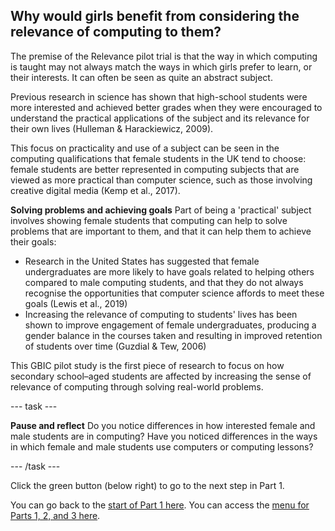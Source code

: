 ## Why would girls benefit from considering the relevance of computing to them?

The premise of the Relevance pilot trial is that the way in which computing is taught may not always match the ways in which girls prefer to learn, or their interests. It can often be seen as quite an abstract subject.

Previous research in science has shown that high-school students were more interested and achieved better grades when they were encouraged to understand the practical applications of the subject and its relevance for their own lives (Hulleman & Harackiewicz, 2009).

This focus on practicality and use of a subject can be seen in the computing qualifications that female students in the UK tend to choose: female students are better represented in computing subjects that are viewed as more practical than computer science, such as those involving creative digital media (Kemp et al., 2017).

**Solving problems and achieving goals**
Part of being a 'practical' subject involves showing female students that computing can help to solve problems that are important to them, and that it can help them to achieve their goals:
+ Research in the United States has suggested that female undergraduates are more likely to have goals related to helping others compared to male computing students, and that they do not always recognise the opportunities that computer science affords to meet these goals (Lewis et al., 2019)
+ Increasing the relevance of computing to students' lives has been shown to improve engagement of female undergraduates, producing a gender balance in the courses taken and resulting in improved retention of students over time (Guzdial & Tew, 2006)

This GBIC pilot study is the first piece of research to focus on how secondary school–aged students are affected by increasing the sense of relevance of computing through solving real-world problems.

---  task ---

**Pause and reflect**
Do you notice differences in how interested female and male students are in computing? Have you noticed differences in the ways in which female and male students use computers or computing lessons? 

---  /task ---

Click the green button (below right) to go to the next step in Part 1.

You can go back to the [start of Part 1 here](https://projects.raspberrypi.org/en/projects/Year8-RelevanceTraining-Part1-GBICi4).
You can access the [menu for Parts 1, 2, and 3 here](https://projects.raspberrypi.org/en/pathways/year8-relevancetraining-gbici4).
